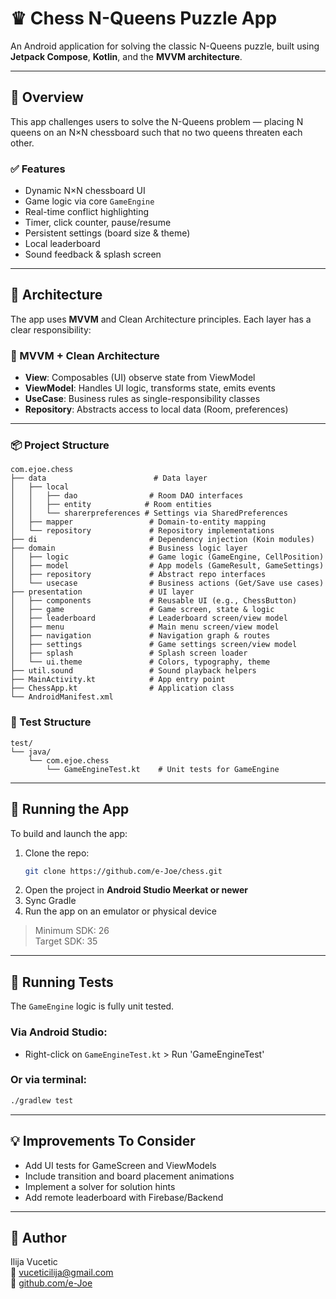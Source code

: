# ♛ Chess N-Queens Puzzle App

An Android application for solving the classic N-Queens puzzle, built using **Jetpack Compose**, **Kotlin**, and the **MVVM architecture**.

---

## 📱 Overview

This app challenges users to solve the N-Queens problem — placing N queens on an N×N chessboard such that no two queens threaten each other.

### ✅ Features

- Dynamic N×N chessboard UI
- Game logic via core `GameEngine`
- Real-time conflict highlighting
- Timer, click counter, pause/resume
- Persistent settings (board size & theme)
- Local leaderboard
- Sound feedback & splash screen

---

## 🧱 Architecture

The app uses **MVVM** and Clean Architecture principles. Each layer has a clear responsibility:

### 🔄 MVVM + Clean Architecture

- **View**: Composables (UI) observe state from ViewModel
- **ViewModel**: Handles UI logic, transforms state, emits events
- **UseCase**: Business rules as single-responsibility classes
- **Repository**: Abstracts access to local data (Room, preferences)

---

### 📦 Project Structure

```
com.ejoe.chess
├── data                        # Data layer
│   ├── local
│   │   ├── dao                # Room DAO interfaces
│   │   ├── entity            # Room entities
│   │   └── sharerpreferences # Settings via SharedPreferences
│   ├── mapper                 # Domain-to-entity mapping
│   └── repository             # Repository implementations
├── di                         # Dependency injection (Koin modules)
├── domain                     # Business logic layer
│   ├── logic                  # Game logic (GameEngine, CellPosition)
│   ├── model                  # App models (GameResult, GameSettings)
│   ├── repository             # Abstract repo interfaces
│   └── usecase                # Business actions (Get/Save use cases)
├── presentation               # UI layer
│   ├── components             # Reusable UI (e.g., ChessButton)
│   ├── game                   # Game screen, state & logic
│   ├── leaderboard            # Leaderboard screen/view model
│   ├── menu                   # Main menu screen/view model
│   ├── navigation             # Navigation graph & routes
│   ├── settings               # Game settings screen/view model
│   ├── splash                 # Splash screen loader
│   └── ui.theme               # Colors, typography, theme
├── util.sound                 # Sound playback helpers
├── MainActivity.kt            # App entry point
├── ChessApp.kt                # Application class
└── AndroidManifest.xml
```

### 🧪 Test Structure

```
test/
└── java/
    └── com.ejoe.chess
        └── GameEngineTest.kt    # Unit tests for GameEngine
```

---

## 🚀 Running the App

To build and launch the app:

1. Clone the repo:
   ```bash
   git clone https://github.com/e-Joe/chess.git
   ```
2. Open the project in **Android Studio Meerkat or newer**
3. Sync Gradle
4. Run the app on an emulator or physical device

> Minimum SDK: 26  
> Target SDK: 35

---

## 🧪 Running Tests

The `GameEngine` logic is fully unit tested.

### Via Android Studio:
- Right-click on `GameEngineTest.kt` > Run 'GameEngineTest'

### Or via terminal:
```bash
./gradlew test
```

---

## 💡 Improvements To Consider

- Add UI tests for GameScreen and ViewModels
- Include transition and board placement animations
- Implement a solver for solution hints
- Add remote leaderboard with Firebase/Backend

---

## 👤 Author

Ilija Vucetic  
📧 vuceticilija@gmail.com  
🔗 [github.com/e-Joe](https://github.com/e-Joe)